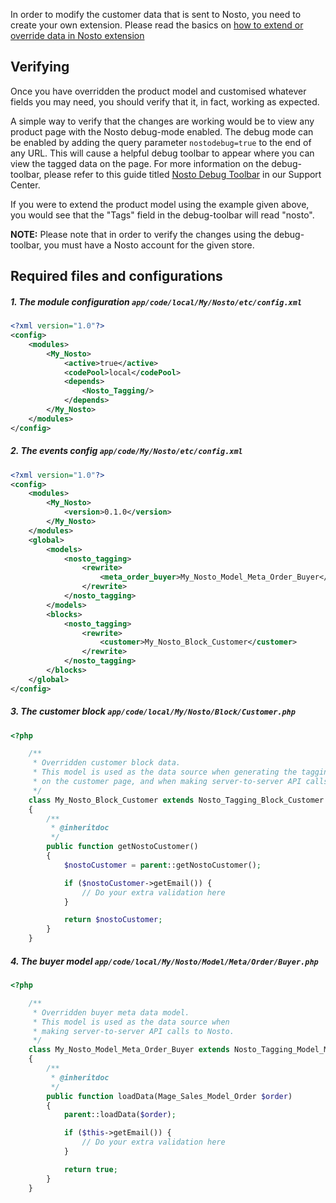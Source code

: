 In order to modify the customer data that is sent to Nosto, you need to create your own extension. Please read the basics on [how to extend or override data in Nosto extension](Overriding-or-extending-functionalities.md)

## Verifying

Once you have overridden the product model and customised whatever fields you may need, you should verify that it, in fact, working as expected.

A simple way to verify that the changes are working would be to view any product page with the Nosto debug-mode enabled. The debug mode can be enabled by adding the query parameter `nostodebug=true` to the end of any URL. This will cause a helpful debug toolbar to appear where you can view the tagged data on the page. For more information on the debug-toolbar, please refer to this guide titled [Nosto Debug Toolbar](https://support.nosto.com/get-started/nosto-debug-toolbar/) in our Support Center.

If you were to extend the product model using the example given above, you would see that the "Tags" field in the debug-toolbar will read "nosto".

**NOTE:** Please note that in order to verify the changes using the debug-toolbar, you must have a Nosto account for the given store.

## Required files and configurations

##### 1. The module configuration `app/code/local/My/Nosto/etc/config.xml`

```xml
<?xml version="1.0"?>
<config>
    <modules>
        <My_Nosto>
            <active>true</active>
            <codePool>local</codePool>
            <depends>
                <Nosto_Tagging/>
            </depends>
        </My_Nosto>
    </modules>
</config>
```



##### 2. The events config `app/code/My/Nosto/etc/config.xml`

```xml
<?xml version="1.0"?>
<config>
    <modules>
        <My_Nosto>
            <version>0.1.0</version>
        </My_Nosto>
    </modules>
    <global>
        <models>
            <nosto_tagging>
                <rewrite>
                    <meta_order_buyer>My_Nosto_Model_Meta_Order_Buyer</meta_order_buyer>
                </rewrite>
            </nosto_tagging>
        </models>
        <blocks>
            <nosto_tagging>
                <rewrite>
                    <customer>My_Nosto_Block_Customer</customer>
                </rewrite>
            </nosto_tagging>
        </blocks>
    </global>
</config>
```

##### 3. The customer block `app/code/local/My/Nosto/Block/Customer.php`

```php
<?php

    /**
     * Overridden customer block data.
     * This model is used as the data source when generating the tagging elements
     * on the customer page, and when making server-to-server API calls to Nosto.
     */
    class My_Nosto_Block_Customer extends Nosto_Tagging_Block_Customer
    {
        /**
         * @inheritdoc
         */
        public function getNostoCustomer()
        {
            $nostoCustomer = parent::getNostoCustomer();

            if ($nostoCustomer->getEmail()) {
                // Do your extra validation here
            }

            return $nostoCustomer;
        }
    }

```
##### 4. The buyer model `app/code/local/My/Nosto/Model/Meta/Order/Buyer.php`
```php
<?php

    /**
     * Overridden buyer meta data model.
     * This model is used as the data source when
     * making server-to-server API calls to Nosto.
     */
    class My_Nosto_Model_Meta_Order_Buyer extends Nosto_Tagging_Model_Meta_Order_Buyer
    {
        /**
         * @inheritdoc
         */
        public function loadData(Mage_Sales_Model_Order $order)
        {
            parent::loadData($order);

            if ($this->getEmail()) {
                // Do your extra validation here
            }

            return true;
        }
    }
```